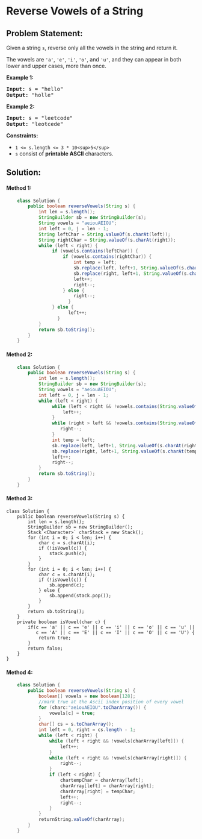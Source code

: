 # Reverse Vowels of a String

## Problem Statement:

Given a string `s`, reverse only all the vowels in the string and return it.

The vowels are `'a'`, `'e'`, `'i'`, `'o'`, and `'u'`, and they can appear in both lower and upper cases, more than once.

**Example 1:**

<pre><strong>Input:</strong> s = "hello"
<strong>Output:</strong> "holle"
</pre>

**Example 2:**

<pre><strong>Input:</strong> s = "leetcode"
<strong>Output:</strong> "leotcede"
</pre>

**Constraints:**

* `1 <= s.length <= 3 * 10<sup>5</sup>`
* `s` consist of **printable ASCII** characters.

## Solution:

#### Method 1:

```java
    class Solution {
        public boolean reverseVowels(String s) {
            int len = s.length();
            StringBuilder sb = new StringBuilder(s);
            String vowels = "aeiouAEIOU";
            int left = 0, j = len - 1;
            String leftChar = String.valueOf(s.charAt(left));
            String rightChar = String.valueOf(s.charAt(right));
            while (left < right) {
                 if (vowels.contains(leftChar)) {
                     if (vowels.contains(rightChar)) {
                         int temp = left;
                         sb.replace(left, left+1, String.valueOf(s.charAt(right)));
                         sb.replace(right, left+1, String.valueOf(s.charAt(temp)));
                         left++;
                         right--;
                     } else {
                         right--;
                       }
                 } else {
                       left++;
                   }
            }
            return sb.toString();
        }
    }
```

#### Method 2:

```java
    class Solution {
        public boolean reverseVowels(String s) {
            int len = s.length();
            StringBuilder sb = new StringBuilder(s);
            String vowels = "aeiouAEIOU";
            int left = 0, j = len - 1;
            while (left < right) {
                 while (left < right && !vowels.contains(String.valueOf(s.charAt(left)))) {
                     left++;
                 }
                 while (right > left && !vowels.contains(String.valueOf(s.charAt(right)))) {
                    right--;
                 }
                 int temp = left;
                 sb.replace(left, left+1, String.valueOf(s.charAt(right)));
                 sb.replace(right, left+1, String.valueOf(s.charAt(temp)));
                 left++;
                 right--;
            }
            return sb.toString();
        }
    }
```

#### Method 3:

    class Solution {
        public boolean reverseVowels(String s) {
            int len = s.length();
            StringBuilder sb = new StringBuilder();
            Stack`<Character>` charStack = new Stack();
            for (int i = 0; i < len; i++) {
                char c = s.charAt(i);
                if (!isVowel(c)) {
                    stack.push(c);
                }
            }
            for (int i = 0; i < len; i++) {
                char c = s.charAt(i);
                if (!isVowel(c)) {
                    sb.append(c);
                } else {
                    sb.append(stack.pop());
                }
            }
            return sb.toString();
        }
        private boolean isVowel(char c) {
            if(c == 'a' || c == 'e' || c == 'i' || c == 'o' || c == 'u' ||
               c == 'A' || c == 'E' || c == 'I' || c == 'O' || c == 'U') {
                return true;
            }
            return false;
        }
    }

#### Method 4:

```java
    class Solution {
        public boolean reverseVowels(String s) {
            boolean[] vowels = new boolean[128];
            //mark true at the Ascii index position of every vowel
            for (charc:"aeiouAEIOU".toCharArray()) {
                vowels[c] = true;
            }
            char[] cs = s.toCharArray();
            int left = 0, right = cs.length - 1;
            while (left < right) {
                while (left < right && !vowels[charArray[left]]) {
                    left++;
                }
                while (left < right && !vowels[charArray[right]]) {
                    right--;
                }
                if (left < right) {
                    chartempChar = charArray[left];
                    charArray[left] = charArray[right];
                    charArray[right] = tempChar;
                    left++;
                    right--;
                }
            }
            returnString.valueOf(charArray);
        }
    }
```

